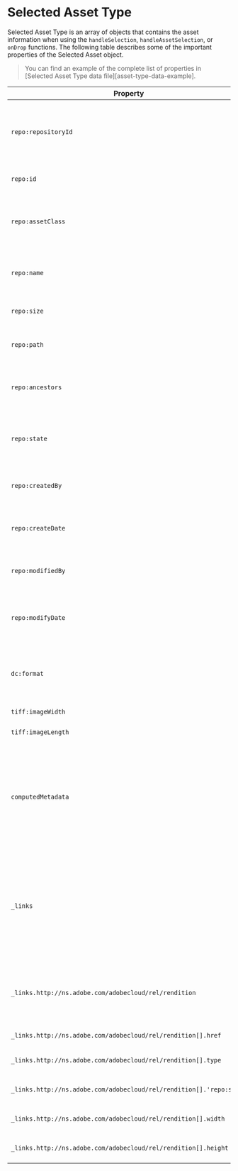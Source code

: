 # Selected Asset Type

Selected Asset Type is an array of objects that contains the asset information when using the `handleSelection`, `handleAssetSelection`, or `onDrop` functions. The following table describes some of the important properties of the Selected Asset object.

> You can find an example of the complete list of properties in [Selected Asset Type data file][asset-type-data-example].

| Property                                                            | Type                  | Explanation                                                                                                                   |
|---------------------------------------------------------------------|-----------------------|-------------------------------------------------------------------------------------------------------------------------------|
| `repo:repositoryId`                                                 | string                | Unique identifier for the repository where the asset is stored.                                                               |
| `repo:id`                                                           | string                | Unique identifier for the asset.                                                                                              |
| `repo:assetClass`                                                   | string                | The classification of the asset (e.g., image, video, document).                                                               |
| `repo:name`                                                         | string                | The name of the asset, including the file extension.                                                                          |
| `repo:size`                                                         | number                | The size of the asset in bytes.                                                                                               |
| `repo:path`                                                         | string                | The location of the asset within the repository.                                                                              |
| `repo:ancestors`                                                    | `Array<string>`       | An array of ancestor items for the asset in the repository.                                                                   |
| `repo:state`                                                        | string                | Current state of the asset in the repository (e.g., active, deleted).                                                         |
| `repo:createdBy`                                                    | string                | The user or system that created the asset.                                                                                    |
| `repo:createDate`                                                   | string                | The date and time when the asset was created.                                                                                 |
| `repo:modifiedBy`                                                   | string                | The user or system that last modified the asset.                                                                              |
| `repo:modifyDate`                                                   | string                | The date and time when the asset was last modified.                                                                           |
| `dc:format`                                                         | string                | The format of the asset, such as the file type (e.g., JPEG, PNG, etc.).                                                       |
| `tiff:imageWidth`                                                   | number                | The asset's width.                                                                                                            |
| `tiff:imageLength`                                                  | number                | The asset's height.                                                                                                           |
| `computedMetadata`                                                  | `Record<string, any>` | An object which represents a bucket for all the asset's metadata of all kinds (repository, application or embedded metadata). |
| `_links`                                                            | `Record<string, any>` | Represents hypermedia links for the associated asset. Includes links for resources such as metadata and renditions.           |
| `_links.http://ns.adobe.com/adobecloud/rel/rendition`               | `Array<Object>`       | Array of objects containing information about renditions of the asset.                                                        |
| `_links.http://ns.adobe.com/adobecloud/rel/rendition[].href`        | string                | The URI to the rendition.                                                                                                     |
| `_links.http://ns.adobe.com/adobecloud/rel/rendition[].type`        | string                | The MIME type of the rendition.                                                                                               |
| `_links.http://ns.adobe.com/adobecloud/rel/rendition[].'repo:size'` | number                | The size of the rendition in bytes.                                                                                           |
| `_links.http://ns.adobe.com/adobecloud/rel/rendition[].width`       | number                | The rendition's width.                                                                                                        |
| `_links.http://ns.adobe.com/adobecloud/rel/rendition[].height`      | number                | The rendition's height.                                                                                                       |
